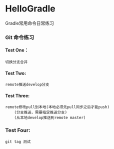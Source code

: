 # HelloGradle
Gradle常用命令日常练习


### Git 命令练习

#### Test One：

    切换分支合并

#### Test Two:

    remote推送develop分支
    
#### Test Three:

    remote修改pull到本地(本地必须先pull同步之后才能push)
        (分支推送，需要指定推送分支)
        (从本地develop推送到remote master)

### Test Four:

    git tag 测试


